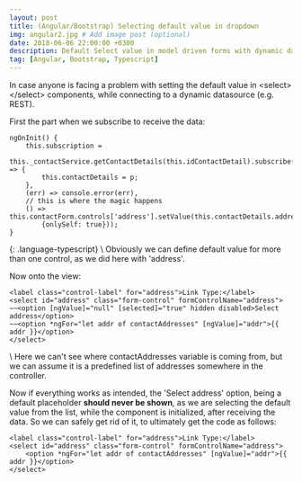 ```yaml
---
layout: post
title: (Angular/Bootstrap) Selecting default value in dropdown
img: angular2.jpg # Add image post (optional)
date: 2018-06-06 22:00:00 +0300
description: Default Select value in model driven forms with dynamic data source
tag: [Angular, Bootstrap, Typescript]
---
```

In case anyone is facing a problem with setting the default value in &lt;select&gt;&lt;/select&gt; components, while connecting to a dynamic datasource (e.g. REST).

First the part when we subscribe to receive the data:

~~~
ngOnInit() {
    this.subscription = 
    this._contactService.getContactDetails(this.idContactDetail).subscribe(p => {
        this.contactDetails = p;
    },
    (err) => console.error(err),
    // this is where the magic happens
    () => this.contactForm.controls['address'].setValue(this.contactDetails.address, 
    	{onlySelf: true}));
}
~~~
{: .language-typescript}
\\
Obviously we can define default value for more than one control, as we did here with 'address'.

Now onto the view:

~~~~~
<label class="control-label" for="address">Link Type:</label>
<select id="address" class="form-control" formControlName="address">
~~<option [ngValue]="null" [selected]="true" hidden disabled>Select address</option>
~~<option *ngFor="let addr of contactAddresses" [ngValue]="addr">{{ addr }}</option>
</select>
~~~~~
\\
Here we can't see where contactAddresses variable is coming from, but we can assume it is a predefined list of addresses somewhere in the controller.

Now if everything works as intended, the 'Select address' option, being a default placeholder <b>should never be shown</b>, as we are selecting the default value from the list, while the component is initialized, after receiving the data. So we can safely get rid of it, to ultimately get the code as follows: 

~~~
<label class="control-label" for="address">Link Type:</label>
<select id="address" class="form-control" formControlName="address">
    <option *ngFor="let addr of contactAddresses" [ngValue]="addr">{{ addr }}</option>
</select>
~~~
